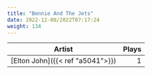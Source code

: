 ```yaml
---
title: "Bennie And The Jets"
date: 2022-12-08/2022T07:17:24
weight: 134
---
```




 Artist | Plays 
----- | -----:
[Elton John]({{< ref "a5041">}}) | 1
